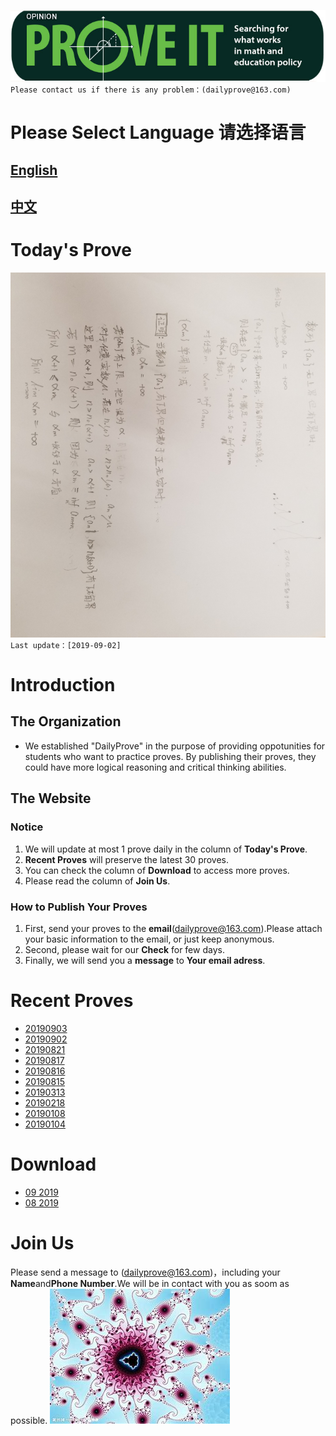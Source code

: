 ![Image](https://github.com/Jasonli08/dailyprove.github.io/raw/master/Images/blog-banner-Prove-It-McCrann.jpg)  
``
Please contact us if there is any problem：(dailyprove@163.com)
``
# Please Select Language 请选择语言  
## [English](https://jasonli08.github.io/DailyProve.github.io/)  
## [中文](https://jasonli08.github.io/MeiRiYiZheng.github.io/)  

# Today's Prove  

[![](https://github.com/Jasonli08/DailyProve.github.io/raw/master/Proves%201909/%E5%BE%AE%E4%BF%A1%E5%9B%BE%E7%89%87_20190903191502.jpg)](https://github.com/Jasonli08/DailyProve.github.io/raw/master/Proves%201909/%E5%BE%AE%E4%BF%A1%E5%9B%BE%E7%89%87_20190903191502.jpg)
``Last update：[2019-09-02]``  

# Introduction

## The Organization

- We established "DailyProve" in the purpose of providing oppotunities for students who want to practice proves. By publishing their proves, they could have more logical reasoning and critical thinking abilities.

## The Website

### Notice

1. We will update at most 1 prove daily in the column of **Today's Prove**.
1. **Recent Proves** will preserve the latest 30 proves.
1. You can check the column of **Download** to access more proves.
1. Please read the column of **Join Us**.

### How to Publish Your Proves

1. First, send your proves to the **email**(dailyprove@163.com).Please attach your basic information to the email, or just keep anonymous.
1. Second, please wait for our **Check** for few days.
1. Finally, we will send you a **message** to **Your email adress**.

# Recent Proves
* [20190903 ](https://pan.baidu.com/s/1ALbQIQkkYst2KjdygpbfSw)
* [20190902](https://pan.baidu.com/s/1XJA7Qn1sC-EF6HB6uoqMXQ)
* [20190821](https://pan.baidu.com/s/1MYXSc8yr4UhpYDQehY1wYQ)
* [20190817](https://pan.baidu.com/s/1LQ8nWpKdNmNT7bxrRzf3ww)
* [20190816](https://pan.baidu.com/s/1UEgXN9MBZUMvdX1Ev9JBJw)
* [20190815](https://pan.baidu.com/s/1EkHIUpyTQe9eWaxtVj87Ig)
* [20190313](https://mp.weixin.qq.com/s/KgAopxh7o7YoT1QrKOyB4w)
* [20190218](https://mp.weixin.qq.com/s/EcS8_Izxsb8DPIstU5KOcw)
* [20190108](https://mp.weixin.qq.com/s/xnyGpBJ9egklSH5nKz3C2Q)
* [20190104](https://mp.weixin.qq.com/s/nkQpnd_Cb6TJPqt89zl7nw)

# Download

* [09 2019](https://pan.baidu.com/s/1HiNTzZ5pI9TlVapYQfwHpQ)
* [08 2019](https://pan.baidu.com/s/1A7VrAwpMZ--Yms5bNng3rA)

# Join Us

Please send a message to (dailyprove@163.com)，including your **Name**and**Phone Number**.We will be in contact with you as soom as possible.
![Image](https://github.com/Jasonli08/dailyprove.github.io/raw/master/Images/th.jpg)

